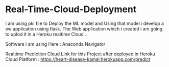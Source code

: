 # Real-Time-Cloud-Deployment

I am using pkl file to Deploy the ML model and Using that model i develop a we application using flask. The Web application which i created i am going to uplod it in a Heroku 
realtime Cloud .

Software i am using Here : Anaconda Navigator



Realtime Prediction Cloud Link for this Project after deployed in Heroku Cloud Platform : https://heart-disease-kamal.herokuapp.com/predict
